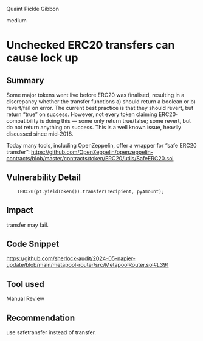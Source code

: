 Quaint Pickle Gibbon

medium

# Unchecked ERC20 transfers can cause lock up

## Summary
Some major tokens went live before ERC20 was finalised, resulting in a discrepancy whether the transfer functions a) should return a boolean or b) revert/fail on error. The current best practice is that they should revert, but return “true” on success. However, not every token claiming ERC20-compatibility is doing this — some only return true/false; some revert, but do not return anything on success. This is a well known issue, heavily discussed since mid-2018.

Today many tools, including OpenZeppelin, offer a wrapper for “safe ERC20 transfer”: https://github.com/OpenZeppelin/openzeppelin-contracts/blob/master/contracts/token/ERC20/utils/SafeERC20.sol
## Vulnerability Detail
  

        IERC20(pt.yieldToken()).transfer(recipient, pyAmount);
    
## Impact
transfer may fail.
## Code Snippet
https://github.com/sherlock-audit/2024-05-napier-update/blob/main/metapool-router/src/MetapoolRouter.sol#L391
## Tool used

Manual Review

## Recommendation
use safetransfer instead of transfer.